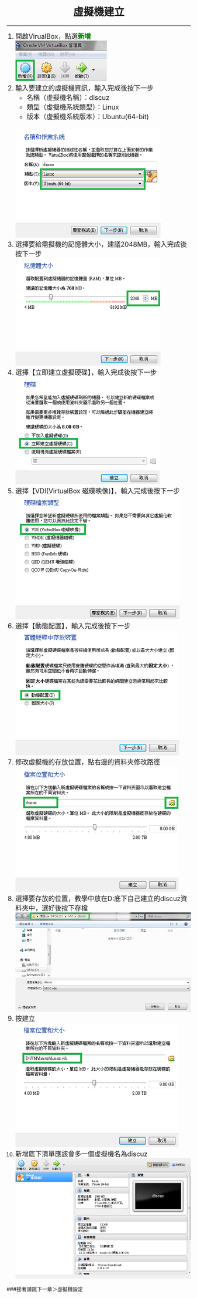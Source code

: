 # **<center>虛擬機建立**

---

<ol><font size="4">
  <li>開啟VirualBox，點選<font color='green'><b>新增</b></font>
  <br><img src='../img/virtual/part1_1.png'>
  <li>輸入要建立的虛擬機資訊，輸入完成後按下一步
    <ul>
      <li>名稱（虛擬機名稱）：discuz
      <li>類型（虛擬機系統類型）：Linux
      <li>版本（虛擬機系統版本）：Ubuntu(64-bit)
    </ul>
    <br><img src='../img/virtual/part1_2.png'>
  <li>選擇要給需擬機的記憶體大小，建議2048MB，輸入完成後按下一步
  <br><img src='../img/virtual/part1_3.png'>
  <li>選擇【立即建立虛擬硬碟】，輸入完成後按下一步
  <br><img src='../img/virtual/part1_4.png'>
  <li>選擇【VDI(VirtualBox 磁碟映像)】，輸入完成後按下一步
  <br><img src='../img/virtual/part1_5.png'>
  <li>選擇【動態配置】，輸入完成後按下一步
  <br><img src='../img/virtual/part1_6.png'>
  <li>修改虛擬機的存放位置，點右邊的資料夾修改路徑
  <br><img src='../img/virtual/part1_7.png'>
  <li>選擇要存放的位置，教學中放在D:底下自己建立的discuz資料夾中，選好後按下存檔
  <br><img src='../img/virtual/part1_8.png'>
  <li>按建立
  <br><img src='../img/virtual/part1_9.png'>
  <li>新增底下清單應該會多一個虛擬機名為discuz
  <br><img src='../img/virtual/part1_10.png'>
</font></ol>

###接著請跳下一章＞虛擬機設定